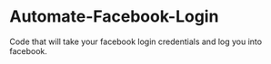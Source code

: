 # Automate-Facebook-Login
Code that will take your facebook login credentials and log you into facebook.
